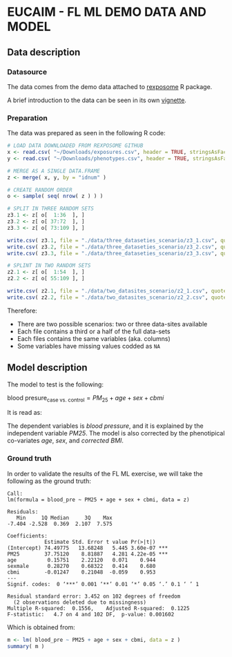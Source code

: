 # EUCAIM - FL ML DEMO DATA AND MODEL

## Data description

### Datasource

The data comes from the demo data attached to [rexposome](https://www.bioconductor.org/packages/release/bioc/html/rexposome.html) R package.

A brief introduction to the data can be seen in its own [vignette](https://www.bioconductor.org/packages/release/bioc/vignettes/rexposome/inst/doc/exposome_data_analysis.html).

### Preparation

The data was prepared as seen in the following R code:

```r
# LOAD DATA DOWNLOADED FROM REXPOSOME GITHUB
x <- read.csv( "~/Downloads/exposures.csv", header = TRUE, stringsAsFactors = FALSE )
y <- read.csv( "~/Downloads/phenotypes.csv", header = TRUE, stringsAsFactors = FALSE )

# MERGE AS A SINGLE DATA.FRAME
z <- merge( x, y, by = "idnum" )

# CREATE RANDOM ORDER
o <- sample( seq( nrow( z ) ) )

# SPLIT IN THREE RANDOM SETS
z3.1 <- z[ o[  1:36  ], ]
z3.2 <- z[ o[ 37:72  ], ]
z3.3 <- z[ o[ 73:109 ], ]

write.csv( z3.1, file = "./data/three_dataseties_scenario/z3_1.csv", quote = FALSE, row.names = FALSE )
write.csv( z3.2, file = "./data/three_dataseties_scenario/z3_2.csv", quote = FALSE, row.names = FALSE )
write.csv( z3.3, file = "./data/three_dataseties_scenario/z3_3.csv", quote = FALSE, row.names = FALSE )

# SPLINT IN TWO RANDOM SETS
z2.1 <- z[ o[  1:54  ], ]
z2.2 <- z[ o[ 55:109 ], ]

write.csv( z2.1, file = "./data/two_datasites_scenario/z2_1.csv", quote = FALSE, row.names = FALSE )
write.csv( z2.2, file = "./data/two_datasites_scenario/z2_2.csv", quote = FALSE, row.names = FALSE )
```

Therefore:

 * There are two possible scenarios: two or three data-sites available
 * Each file contains a third or a half of the full data-sets
 * Each files contains the same variables (aka. columns)
 * Some variables have missing values codded as `NA`

## Model description

The model to test is the following:

$\text{blood presure}_{\text{case vs. control}} = PM_{25} + age + sex + cbmi$

It is read as:

The dependent variables is *blood pressure*, and it is explained by the independent variable *PM25*. The model is also corrected by the phenotipical co-variates *age*, *sex*, and *corrected BMI*.

### Ground truth

In order to validate the results of the FL ML exercise, we will take the following as the ground truth:

```
Call:
lm(formula = blood_pre ~ PM25 + age + sex + cbmi, data = z)

Residuals:
   Min     1Q Median     3Q    Max 
-7.404 -2.528  0.369  2.107  7.575 

Coefficients:
            Estimate Std. Error t value Pr(>|t|)    
(Intercept) 74.49775   13.68248   5.445 3.60e-07 ***
PM25        37.75120    8.81887   4.281 4.22e-05 ***
age          0.15751    2.22120   0.071    0.944    
sexmale      0.28270    0.68322   0.414    0.680    
cbmi        -0.01247    0.21048  -0.059    0.953    
---
Signif. codes:  0 ‘***’ 0.001 ‘**’ 0.01 ‘*’ 0.05 ‘.’ 0.1 ‘ ’ 1

Residual standard error: 3.452 on 102 degrees of freedom
  (2 observations deleted due to missingness)
Multiple R-squared:  0.1556,	Adjusted R-squared:  0.1225 
F-statistic:   4.7 on 4 and 102 DF,  p-value: 0.001602
```

Which is obtained from:

```r
m <- lm( blood_pre ~ PM25 + age + sex + cbmi, data = z )
summary( m )
```